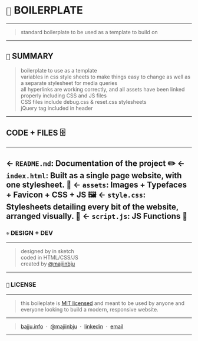 # `🥵` BOILERPLATE
---
> standard boilerplate to be used as a template to build on
---
## `📑` SUMMARY
> boilerplate to use as a template<br>
> variables in css style sheets to make things easy to change as well as a separate stylesheet for media queries<br>
> all hyperlinks are working correctly, and all assets have been linked properly including CSS and JS files<br>
> CSS files include debug.css & reset.css stylesheets<br>
> jQuery tag included in header
---
## CODE + FILES 🗄
---
← `README.md`: Documentation of the project ✏️
← `index.html`: Built as a single page website, with one stylesheet. 📝
← `assets`: Images + Typefaces + Favicon + CSS + JS 🖼
← `style.css`: Stylesheets detailing every bit of the website, arranged visually. 🌈
← `script.js`: JS Functions 👾
---
### `⚜️` DESIGN + DEV
---
> designed by in sketch<br>
> coded in HTML/CSS/JS<br>
created by [@majiinbju](https://github.com/majiinbju)
---
### `🪪` LICENSE
---
> this boileplate is [MIT licensed](https://github.com/majiinbju/joga/blob/main/LICENSE) and meant to be used by anyone and everyone looking to build a modern, responsive website.
---
> [bajju.info](https://www.bajju.info) &nbsp;&middot;&nbsp;
> [@majiinbju](https://github.com/majiinbju) &nbsp;&middot;&nbsp;
> [linkedin](https://www.linkedin.com/in/vivek-bajaj-4a8035152/) &nbsp;&middot;&nbsp;
> [email](mailto:hi@vivekbajaj.design)
---


